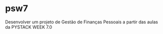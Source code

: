 # psw7
Desenvolver um projeto de Gestão de Finanças Pessoais a partir das aulas da PYSTACK WEEK 7.0
